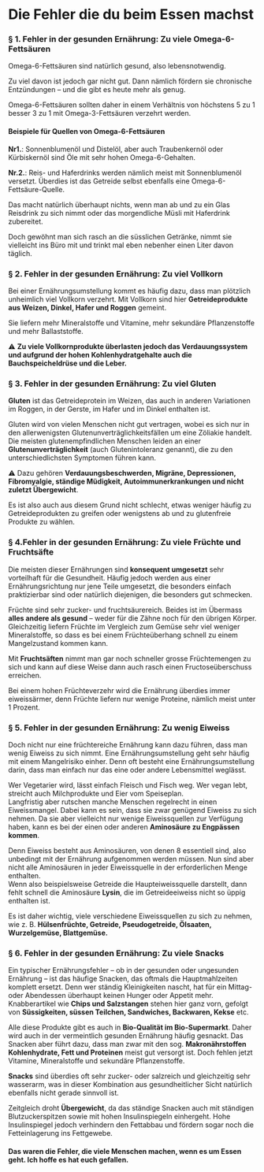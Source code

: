 # Die Fehler die du beim Essen machst

### § 1. Fehler in der gesunden Ernährung: Zu viele Omega-6-Fettsäuren 

Omega-6-Fettsäuren sind natürlich gesund, also lebensnotwendig.

Zu viel davon ist jedoch gar nicht gut. Dann nämlich fördern sie chronische Entzündungen – und die gibt es heute mehr als genug.

Omega-6-Fettsäuren sollten daher in einem Verhältnis von höchstens 5 zu 1 besser 3 zu 1 mit Omega-3-Fettsäuren verzehrt werden.

#### Beispiele für Quellen von Omega-6-Fettsäuren
  **Nr1.**: Sonnenblumenöl und Distelöl, aber auch Traubenkernöl oder Kürbiskernöl sind Öle mit sehr hohen Omega-6-Gehalten.  

  **Nr.2.**: Reis- und Haferdrinks werden nämlich meist mit Sonnenblumenöl versetzt. Überdies ist das Getreide selbst ebenfalls eine Omega-6-Fettsäure-Quelle.  

Das macht natürlich überhaupt nichts, wenn man ab und zu ein Glas Reisdrink zu sich nimmt oder das morgendliche Müsli mit Haferdrink zubereitet.

Doch gewöhnt man sich rasch an die süsslichen Getränke, nimmt sie vielleicht ins Büro mit und trinkt mal eben nebenher einen Liter davon täglich.  

### § 2. Fehler in der gesunden Ernährung: Zu viel Vollkorn 

Bei einer Ernährungsumstellung kommt es häufig dazu, dass man plötzlich unheimlich viel Vollkorn verzehrt. Mit Vollkorn sind hier **Getreideprodukte aus Weizen, Dinkel, Hafer und Roggen** gemeint.  

Sie liefern mehr Mineralstoffe und Vitamine, mehr sekundäre Pflanzenstoffe und mehr Ballaststoffe.

⚠️ **Zu viele Vollkornprodukte überlasten jedoch das Verdauungssystem und aufgrund der hohen Kohlenhydratgehalte auch die Bauchspeicheldrüse und die Leber.**  

### § 3. Fehler in der gesunden Ernährung: Zu viel Gluten

**Gluten** ist das Getreideprotein im Weizen, das auch in anderen Variationen im Roggen, in der Gerste, im Hafer und im Dinkel enthalten ist.  

Gluten wird von vielen Menschen nicht gut vertragen, wobei es sich nur in den allerwenigsten Glutenunverträglichkeitsfällen um eine Zöliakie handelt. Die meisten glutenempfindlichen Menschen leiden an einer **Glutenunverträglichkeit** (auch Glutenintoleranz genannt), die zu den unterschiedlichsten Symptomen führen kann.  

⚠️ Dazu gehören **Verdauungsbeschwerden, Migräne, Depressionen, Fibromyalgie, ständige Müdigkeit, Autoimmunerkrankungen und nicht zuletzt Übergewicht**.  

Es ist also auch aus diesem Grund nicht schlecht, etwas weniger häufig zu Getreideprodukten zu greifen oder wenigstens ab und zu glutenfreie Produkte zu wählen.  

### § 4.Fehler in der gesunden Ernährung: Zu viele Früchte und Fruchtsäfte

Die meisten dieser Ernährungen sind **konsequent umgesetzt** sehr vorteilhaft für die Gesundheit. Häufig jedoch werden aus einer Ernährungsrichtung nur jene Teile umgesetzt, die besonders einfach praktizierbar sind oder natürlich diejenigen, die besonders gut schmecken.  

Früchte sind sehr zucker- und fruchtsäurereich. Beides ist im Übermass **alles andere als gesund** – weder für die Zähne noch für den übrigen Körper. Gleichzeitig liefern Früchte im Vergleich zum Gemüse sehr viel weniger Mineralstoffe, so dass es bei einem Früchteüberhang schnell zu einem Mangelzustand kommen kann.  

Mit **Fruchtsäften** nimmt man gar noch schneller grosse Früchtemengen zu sich und kann auf diese Weise dann auch rasch einen Fructoseüberschuss erreichen.  

Bei einem hohen Früchteverzehr wird die Ernährung überdies immer eiweissärmer, denn Früchte liefern nur wenige Proteine, nämlich meist unter 1 Prozent.  

### § 5. Fehler in der gesunden Ernährung: Zu wenig Eiweiss

Doch nicht nur eine früchtereiche Ernährung kann dazu führen, dass man wenig Eiweiss zu sich nimmt. Eine Ernährungsumstellung geht sehr häufig mit einem Mangelrisiko einher. Denn oft besteht eine Ernährungsumstellung darin, dass man einfach nur das eine oder andere Lebensmittel weglässt.  

Wer Vegetarier wird, lässt einfach Fleisch und Fisch weg. Wer vegan lebt, streicht auch Milchprodukte und Eier vom Speiseplan.  
Langfristig aber rutschen manche Menschen regelrecht in einen Eiweissmangel. Dabei kann es sein, dass sie zwar genügend Eiweiss zu sich nehmen. Da sie aber vielleicht nur wenige Eiweissquellen zur Verfügung haben, kann es bei der einen oder anderen **Aminosäure zu Engpässen kommen**.  

Denn Eiweiss besteht aus Aminosäuren, von denen 8 essentiell sind, also unbedingt mit der Ernährung aufgenommen werden müssen. Nun sind aber nicht alle Aminosäuren in jeder Eiweissquelle in der erforderlichen Menge enthalten.  
Wenn also beispielsweise Getreide die Haupteiweissquelle darstellt, dann fehlt schnell die Aminosäure **Lysin**, die im Getreideeiweiss nicht so üppig enthalten ist.  

Es ist daher wichtig, viele verschiedene Eiweissquellen zu sich zu nehmen, wie z. B. **Hülsenfrüchte, Getreide, Pseudogetreide, Ölsaaten, Wurzelgemüse, Blattgemüse.**  

### § 6. Fehler in der gesunden Ernährung: Zu viele Snacks

Ein typischer Ernährungsfehler – ob in der gesunden oder ungesunden Ernährung – ist das häufige Snacken, das oftmals die Hauptmahlzeiten komplett ersetzt. Denn wer ständig Kleinigkeiten nascht, hat für ein Mittag- oder Abendessen überhaupt keinen Hunger oder Appetit mehr.  Knabberartikel wie **Chips und Salzstangen** stehen hier ganz vorn, gefolgt von **Süssigkeiten, süssen Teilchen, Sandwiches, Backwaren, Kekse** etc.  

Alle diese Produkte gibt es auch in **Bio-Qualität im Bio-Supermarkt**. Daher wird auch in der vermeintlich gesunden Ernährung häufig gesnackt. Das Snacken aber führt dazu, dass man zwar mit den sog. **Makronährstoffen Kohlenhydrate, Fett und Proteinen** meist gut versorgt ist. Doch fehlen jetzt Vitamine, Mineralstoffe und sekundäre Pflanzenstoffe.  

**Snacks** sind überdies oft sehr zucker- oder salzreich und gleichzeitig sehr wasserarm, was in dieser Kombination aus gesundheitlicher Sicht natürlich ebenfalls nicht gerade sinnvoll ist.  

Zeitgleich droht **Übergewicht**, da das ständige Snacken auch mit ständigen Blutzuckerspitzen sowie mit hohen Insulinspiegeln einhergeht. Hohe Insulinspiegel jedoch verhindern den Fettabbau und fördern sogar noch die Fetteinlagerung ins Fettgewebe.  

#### Das waren die Fehler, die viele Menschen machen, wenn es um Essen geht. Ich hoffe es hat euch gefallen.
